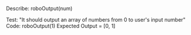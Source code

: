 Describe: roboOutput(num)

Test: "It should output an array of numbers from 0 to user's input number"
Code: roboOutput(1)
Expected Output = [0, 1]
